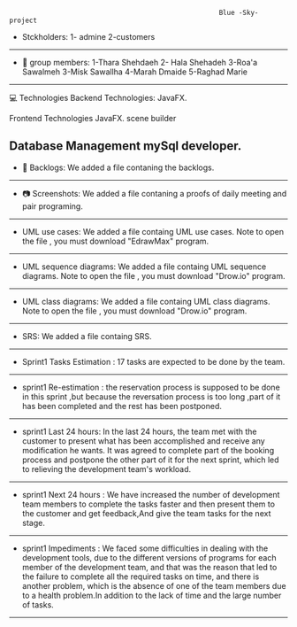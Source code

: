                                                          Blue -Sky- project  

 
                                                
* Stckholders:
1- admine
2-customers
----------------------------------

* 🤝 group members:
1-Thara Shehdaeh
2- Hala Shehadeh 
3-Roa'a Sawalmeh
3-Misk Sawallha
4-Marah Dmaide
5-Raghad Marie
----------------------------------

💻 Technologies
Backend Technologies:
JavaFX.

Frontend Technologies
JavaFX.
scene builder

Database Management
mySql developer.
----------------------------------

* 📘 Backlogs:
We added a file contaning the backlogs.
----------------------------------

* 📷 Screenshots:
We added a file contaning a proofs of daily meeting and pair programing.
----------------------------------

* UML use cases:
We added a file containg  UML use cases.
Note to open the file , you must download "EdrawMax" program.
----------------------------------

* UML sequence diagrams:
We added a file containg UML sequence diagrams.
Note to open the file , you must download "Drow.io" program.
----------------------------------

* UML class diagrams:
We added a file containg UML class diagrams.
Note to open the file , you must download "Drow.io" program.
----------------------------------

* SRS:
We added a file containg SRS.
----------------------------------

* Sprint1 Tasks Estimation :
17 tasks are expected to be done by the team.
----------------------------------

* sprint1 Re-estimation :
the reservation process is supposed to be done in this sprint ,but because the reversation process is too long ,part of it has been completed and the rest has been postponed.
----------------------------------

* sprint1 Last 24 hours:
In the last 24 hours, the team met with the customer to present what has been accomplished and receive any modification he wants. It was agreed to complete part of the booking process and postpone the other part of it for the next sprint, which led to relieving the development team's workload.
----------------------------------

* sprint1 Next 24 hours :
We have increased the number of development team members to complete the tasks faster and then present them to the customer and get feedback,And give the team tasks for the next stage.
----------------------------------

* sprint1 Impediments :
We faced some difficulties in dealing with the development tools, due to the different versions of programs for each member of the development team, and that was the reason that led to the failure to complete all the required tasks on time, and there is another problem, which is the absence of one of the team members due to a health problem.In addition to the lack of time and the large number of tasks.
----------------------------------
